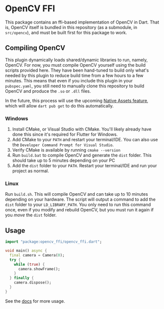 # OpenCV FFI

This package contains an ffi-based implementation of OpenCV in Dart. That is, OpenCV itself is bundled in this repository (as a submodule, in `src/opencv`), and must be built first for this package to work.

## Compiling OpenCV

This plugin dynamically loads shared/dynamic libraries to run, namely, OpenCV. For now, you must compile OpenCV yourself using the build scripts provided here. They have been hand-tuned to build only what's needed by this plugin to reduce build time from a few hours to a few minutes. This means that even if you include this plugin in your `pubspec.yaml`, you still need to manually clone this repository to build OpenCV and produce the `.so` or `.dll` files. 

In the future, this process will use the upcoming [Native Assets feature](https://github.com/dart-lang/sdk/issues/50565), which will allow `dart pub get` to do this automatically.  

### Windows

1. Install CMake, or Visual Studio with CMake. You'll likely already have done this since it's required for Flutter for Windows.
2. Add CMake to your `PATH` and restart your terminal/IDE. You can also use the `Developer Command Prompt for Visual Studio`.
3. Verify CMake is available by running `cmake --version`
4. Run `build.bat` to compile OpenCV and generate the `dist` folder. This should take up to 5 minutes depending on your PC
6. Add the `dist` folder to your `PATH`. Restart your terminal/IDE and run your project as normal.

### Linux

Run `build.sh`. This will compile OpenCV and can take up to 10 minutes depending on your hardware. The script will output a command to add the `dist` folder to your `LD_LIBRARY_PATH`. You only need to run this command once, even if you modify and rebuild OpenCV, but you must run it again if you _move_ the `dist` folder. 

## Usage

```dart
import "package:opencv_ffi/opencv_ffi.dart";

void main() async {
  final camera = Camera(0);
  try {
    while (true) {
      camera.showFrame();
    }
  } finally {
    camera.dispose();    
  }
}
```

See the [docs](https://levi-lesches.github.io/opencv_ffi/opencv_ffi/opencv_ffi-library.html) for more usage.
